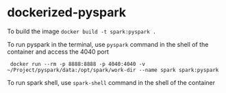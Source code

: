 # dockerized-pyspark

To build the image 
`docker build -t spark:pyspark .`

To run pyspark in the terminal, use `pyspark` command in the shell of the container and access the 4040 port

` docker run --rm -p 8888:8888 -p 4040:4040 -v ~/Project/pyspark/data:/opt/spark/work-dir --name spark spark:pyspark`

To run spark shell, use `spark-shell` command in the shell of the container

